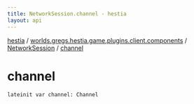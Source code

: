 ```yaml
---
title: NetworkSession.channel - hestia
layout: api
---
```


<div class='api-docs-breadcrumbs'><a href="../../index.html">hestia</a> / <a href="../index.html">worlds.gregs.hestia.game.plugins.client.components</a> / <a href="index.html">NetworkSession</a> / <a href="./channel.html">channel</a></div>

# channel

<div class="signature"><code><span class="keyword">lateinit</span> <span class="keyword">var </span><span class="identifier">channel</span><span class="symbol">: </span><span class="identifier">Channel</span></code></div>
